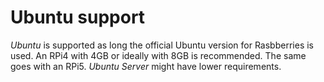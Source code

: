 # Ubuntu support

*Ubuntu* is supported as long the official Ubuntu version for Rasbberries is used.
An RPi4 with 4GB or ideally with 8GB is recommended. The same goes with an RPi5.
*Ubuntu Server* might have lower requirements.

[.status]: translated
[.de]: ../../de/src/ubuntu-support.md
[.source]: https://www.linux-tips-and-tricks.de/en/raspibackupcategorye/633-raspibackup-ubuntu-support
[.source]: https://www.linux-tips-and-tricks.de/de/raspibackupcategoried/632-raspibackup-ubuntu-unterstuetzung
